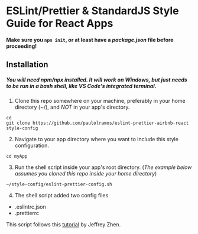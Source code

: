 # ESLint/Prettier & StandardJS Style Guide for React Apps

**Make sure you `npm init`, or at least have a _package.json_ file before proceeding!**

## Installation
##### You will need _npm/npx_ installed. It will work on Windows, but just needs to be run in a bash shell, like VS Code's integrated terminal. 

1. Clone this repo somewhere on your machine, preferably in your home directory (~/), and _NOT_ in your app's directory.

```
cd
git clone https://github.com/paulolramos/eslint-prettier-airbnb-react style-config
```

2. Navigate to your app directory where you want to include this style configuration.

```
cd myApp
```

3. Run the shell script inside your app's root directory. (_The example below assumes you cloned this repo inside your home directory_)

```
~/style-config/eslint-prettier-config.sh
```

4. The shell script added two config files

- .eslintrc.json
- .prettierrc

This script follows this [tutorial](https://blog.echobind.com/integrating-prettier-eslint-airbnb-style-guide-in-vscode-47f07b5d7d6a) by Jeffrey Zhen.
